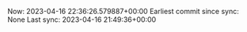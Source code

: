 Now: 2023-04-16 22:36:26.579887+00:00 Earliest commit since sync: None Last sync: 2023-04-16 21:49:36+00:00
